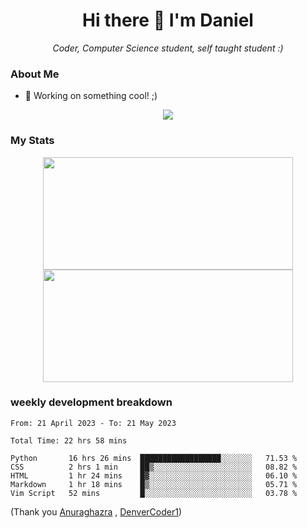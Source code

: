 <h1 align="center">Hi there 👋 I'm Daniel</h1>

<p align="center"><em>Coder, Computer Science student, self taught student :)</em></p>

### About Me

- 📝 Working on something cool! ;)

<div align="center">
<img src="https://github-readme-stats.vercel.app/api/top-langs/?username=dtisoy&layout=compact&theme=tokyonight&hide_border=true&card_width=450" />
</div>

### My Stats

<div align="center"> 
  <img height="180em" src="https://github-readme-stats.vercel.app/api?username=dtisoy&show_icons=true&hide_border=true&count_private=true&include_all_commits=true&theme=prussian&hide_stars=false" width = 400 />
   <img height="180em" src = "https://github-readme-streak-stats.herokuapp.com?user=dtisoy&theme=prussian&hide_border=true" width = 400>
</div>


[//]: <> (<img src="https://github-readme-stats.vercel.app/api/wakatime?username=dtisoy&theme=tokyonight&hide_border=true&card_width=450" /> )

### weekly development breakdown
<!--START_SECTION:waka-->

```text
From: 21 April 2023 - To: 21 May 2023

Total Time: 22 hrs 58 mins

Python       16 hrs 26 mins  ██████████████████░░░░░░░   71.53 %
CSS          2 hrs 1 min     ██▒░░░░░░░░░░░░░░░░░░░░░░   08.82 %
HTML         1 hr 24 mins    █▓░░░░░░░░░░░░░░░░░░░░░░░   06.10 %
Markdown     1 hr 18 mins    █▒░░░░░░░░░░░░░░░░░░░░░░░   05.71 %
Vim Script   52 mins         █░░░░░░░░░░░░░░░░░░░░░░░░   03.78 %
```

<!--END_SECTION:waka-->
(Thank you <a target="_blank" href="https://github.com/anuraghazra/github-readme-stats">Anuraghazra</a> , <a target="_blank" href="https://github.com/DenverCoder1/github-readme-streak-stats">DenverCoder1</a>)

